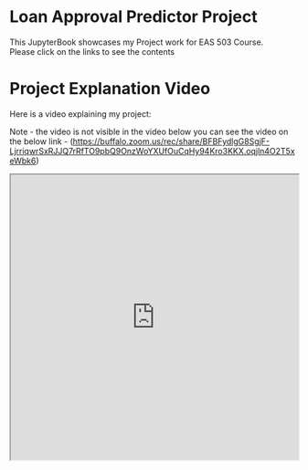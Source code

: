 # Loan Approval Predictor Project

This JupyterBook showcases my Project work for EAS 503 Course.<br>
Please click on the links to see the contents

# Project Explanation Video
Here is a video explaining my project:

Note - the video is not visible in the video below you can see the video on the below link - (https://buffalo.zoom.us/rec/share/BFBFydlgG8SgjF-LjrriqwrSxRJJQ7rRfTO9pbQ9OnzWoYXUfOuCqHy94Kro3KKX.oqjln4O2T5xeWbk6)

<iframe src="https://buffalo.zoom.us/rec/share/BFBFydlgG8SgjF-LjrriqwrSxRJJQ7rRfTO9pbQ9OnzWoYXUfOuCqHy94Kro3KKX.oqjln4O2T5xeWbk6" width="100%" height="500px" allowfullscreen></iframe>

